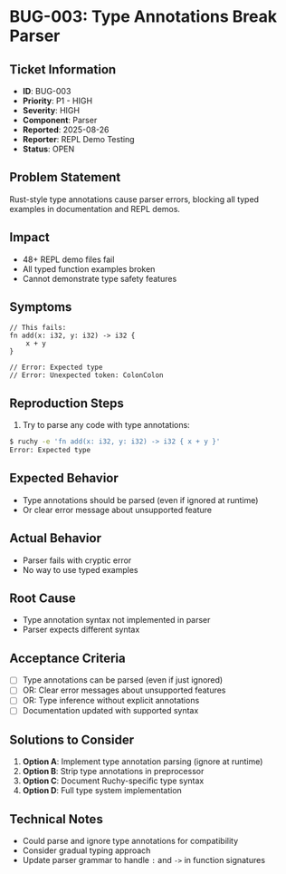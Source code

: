 # BUG-003: Type Annotations Break Parser

## Ticket Information
- **ID**: BUG-003
- **Priority**: P1 - HIGH
- **Severity**: HIGH
- **Component**: Parser
- **Reported**: 2025-08-26
- **Reporter**: REPL Demo Testing
- **Status**: OPEN

## Problem Statement
Rust-style type annotations cause parser errors, blocking all typed examples in documentation and REPL demos.

## Impact
- 48+ REPL demo files fail
- All typed function examples broken
- Cannot demonstrate type safety features

## Symptoms
```ruchy
// This fails:
fn add(x: i32, y: i32) -> i32 {
    x + y
}

// Error: Expected type
// Error: Unexpected token: ColonColon
```

## Reproduction Steps
1. Try to parse any code with type annotations:
```bash
$ ruchy -e 'fn add(x: i32, y: i32) -> i32 { x + y }'
Error: Expected type
```

## Expected Behavior
- Type annotations should be parsed (even if ignored at runtime)
- Or clear error message about unsupported feature

## Actual Behavior
- Parser fails with cryptic error
- No way to use typed examples

## Root Cause
- Type annotation syntax not implemented in parser
- Parser expects different syntax

## Acceptance Criteria
- [ ] Type annotations can be parsed (even if just ignored)
- [ ] OR: Clear error messages about unsupported features
- [ ] OR: Type inference without explicit annotations
- [ ] Documentation updated with supported syntax

## Solutions to Consider
1. **Option A**: Implement type annotation parsing (ignore at runtime)
2. **Option B**: Strip type annotations in preprocessor
3. **Option C**: Document Ruchy-specific type syntax
4. **Option D**: Full type system implementation

## Technical Notes
- Could parse and ignore type annotations for compatibility
- Consider gradual typing approach
- Update parser grammar to handle `:` and `->` in function signatures